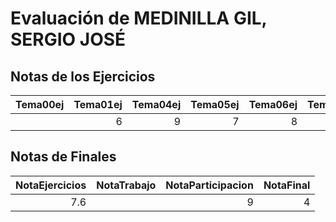 # Evaluación de MEDINILLA GIL, SERGIO JOSÉ

## Notas de los Ejercicios

| Tema00ej   |   Tema01ej |   Tema04ej |   Tema05ej |   Tema06ej |   Tema08ej |
|:-----------|-----------:|-----------:|-----------:|-----------:|-----------:|
|            |          6 |          9 |          7 |          8 |          8 |



## Notas de Finales

|   NotaEjercicios | NotaTrabajo   |   NotaParticipacion |   NotaFinal |
|-----------------:|:--------------|--------------------:|------------:|
|              7.6 |               |                   9 |           4 |



